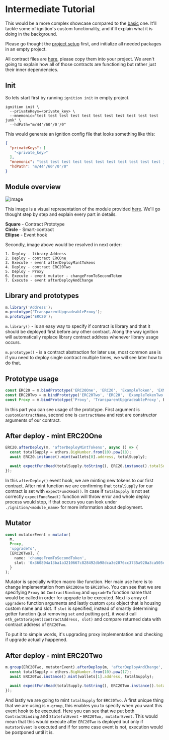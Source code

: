# Intermediate Tutorial

This would be a more complex showcase compared to the [basic](./basic.md) one. It'll tackle some of ignition's custom
functionality, and it'll explain what it is doing in the background.

Please go thought the [project setup](./basic.md#project-setup) first, and initialize all needed packages in an empty
project.

All contract files are [here](../../example/intermediate/contracts), please copy them into your project. We aren't going
to explain how all of those contracts are functioning but rather just their inner dependencies.

## Init

So lets start first by running `ignition init` in empty project.

```
ignition init \
  --privateKeys=<private_key> \
  --mnemonic="test test test test test test test test test test test junk" \
  --hdPath="m/44'/60'/0'/0"
```

This would generate an ignition config file that looks something like this:

```json
{
  "privateKeys": [
    "<private_key>"
  ],
  "mnemonic": "test test test test test test test test test test test junk",
  "hdPath": "m/44'/60'/0'/0"
}
```

## Module overview

![image](../images/intermediate.png)

This image is a visual representation of the module
provided [here](../../example/intermediate/deployment/root.module.ts). We'll go thought step by step and explain every
part in details.

**Square** - Contract Prototype<br>
**Circle** - Smart-contract<br>
**Ellipse** - Event hook

Secondly, image above would be resolved in next order:

```
1. Deploy - library Address
2. Deploy - contract ERCOne
3. Execute - event afterDeployMintTokens
4. Deploy - contract ERC20Two
5. Deploy - Proxy
6. Execute - event mutator - changeFromToSecondToken
7. Execute - event afterDeployAndChange
```

## Library and prototypes

```typescript
m.library('Address');
m.prototype('TransparentUpgradeableProxy');
m.prototype('ERC20');
```

`m.library()` - is an easy way to specify if contract is library and that it should be deployed first before any other
contract. Along the way ignition will automatically replace library contract address whenever library usage occurs.

`m.prototype()` - is a contract abstraction for later use, most common use is if you need to deploy single contract
multiple times, we will see later how to do that.

## Prototype usage

```typescript
const ERC20 = m.bindPrototype('ERC20One', 'ERC20', 'ExampleToken', 'EXMPL');
const ERC20Two = m.bindPrototype('ERC20Two', 'ERC20', 'ExampleTokenTwo', 'EXMPLTWO');
const Proxy = m.bindPrototype('Proxy', 'TransparentUpgradeableProxy', ERC20, wallets[0].address, []);
```

In this part you can see usage of the prototype. First argument is `customContractName`, second one is `contractName`
and rest are constructor arguments of our contract.

## After deploy - mint ERC20One

```typescript
ERC20.afterDeploy(m, 'afterDeployMintTokens', async () => {
  const totalSupply = ethers.BigNumber.from(10).pow(18);
  await ERC20.instance().mint(wallets[0].address, totalSupply);

  await expectFuncRead(totalSupply.toString(), ERC20.instance().totalSupply);
});
```

In this `afterDeploy()` event hook, we are minting new tokens to our first contract. After mint function we are
confirming that `totalSupply` for our contract is set with `expectFuncRead()`. In case if `totalSupply` is not set
correctly `expectFuncRead()` function will throw error and whole deploy process would stop, if that occurs you can look
under `./ignition/<module_name>` for more information about deployment.

## Mutator

```typescript
const mutatorEvent = mutator(
  m,
  Proxy,
  'upgradeTo',
  [ERC20Two], {
    name: 'changeFromToSecondToken',
    slot: '0x360894a13ba1a3210667c828492db98dca3e2076cc3735a920a3ca505d382bbc' // bytes32(uint256(keccak256("eip1967.proxy.implementation")) - 1)
  }
);
```

Mutator is specially written macro like function. Her main use here is to change implementation from `ERC20One`
to `ERC20Two`. You can see that we are specifying `Proxy` as `ContractBinding` and `upgradeTo` function name that would
be called in order for upgrade to be executed. Next is array of `upgradeTo` function arguments and lastly custom `opts`
object that is housing custom name and slot. If `slot` is specified, instead of smartly determining getter function
(just removing `set` and putting `get`), it would call `eth_getStorageAt(contractAddress, slot)` and compare returned
data with contract address of `ERC20Two`.

To put it to simple words, it's upgrading proxy implementation and checking if upgrade actually happened.

## After deploy - mint ERC20Two

```typescript
m.group(ERC20Two, mutatorEvent).afterDeploy(m, 'afterDeployAndChange', async () => {
  const totalSupply = ethers.BigNumber.from(10).pow(17);
  await ERC20Two.instance().mint(wallets[1].address, totalSupply);

  await expectFuncRead(totalSupply.toString(), ERC20Two.instance().totalSupply);
});
```

And lastly we are going to mint `totalSupply` for `ERC20Two`. A first unique thing that we are using is `m.group`, this
enables you to specify when you want this event hook to be executed. Here you can see that we put both `ContractBinding`
and `StatefulEvent` -  `ERC20Two, mutatorEvent`. This would mean that this would execute after `ERC20Two` is deployed
but only if `mutatorEvent` is executed and if for some case event is not, execution would be postponed until it is.


